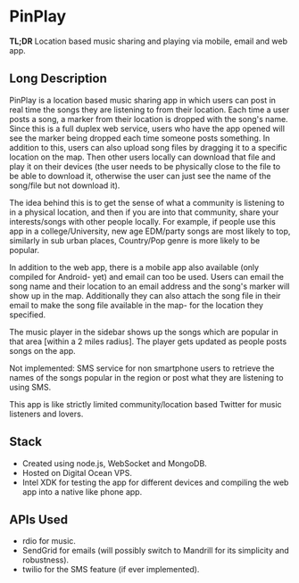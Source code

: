 PinPlay
=======

**TL;DR** Location based music sharing and playing via mobile, email and web app.

## Long Description
PinPlay is a location based music sharing app in which users can post in real time the songs they are listening to from their location. Each time a user posts a song, a marker from their location is dropped with the song's name. Since this is a full duplex web service, users who have the app opened will see the marker being dropped each time someone posts something. In addition to this, users can also upload song files by dragging it to a specific location on the map. Then other users locally can download that file and play it on their devices (the user needs to be physically close to the file to be able to download it, otherwise the user can just see the name of the song/file but not download it).

The idea behind this is to get the sense of what a community is listening to in a physical location, and then if you are into that community, share your interests/songs with other people locally. <assumption> For example, if people use this app in a college/University, new age EDM/party songs are most likely to top, similarly in sub urban places, Country/Pop genre is more likely to be popular. </assumption>

In addition to the web app, there is a mobile app also available (only compiled for Android- yet) and email can too be used. Users can email the song name and their location to an email address and the song's marker will show up in the map. Additionally they can also attach the song file in their email to make the song file available in the map- for the location they specified. 

The music player in the sidebar shows up the songs which are popular in that area [within a 2 miles radius]. The player gets updated as people posts songs on the app.

Not implemented: SMS service for non smartphone users to retrieve the names of the songs popular in the region or post what they are listening to using SMS.

This app is like strictly limited community/location based Twitter for music listeners and lovers.

## Stack
* Created using node.js, WebSocket and MongoDB. 
* Hosted on Digital Ocean VPS. 
* Intel XDK for testing the app for different devices and compiling the web app into a native like phone app.


## APIs Used
* rdio for music.
* SendGrid for emails (will possibly switch to Mandrill for its simplicity and robustness).
* twilio for the SMS feature (if ever implemented).
